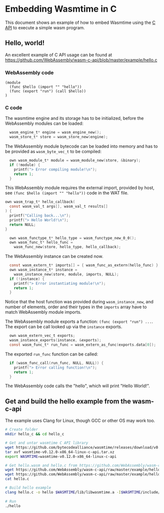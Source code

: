 # Embedding Wasmtime in C

This document shows an example of how to embed Wasmtime using the [C API](https://github.com/WebAssembly/wasm-c-api) to execute a simple wasm program.

## Hello, world!

An excellent example of C API usage can be found at https://github.com/WebAssembly/wasm-c-api/blob/master/example/hello.c

### WebAssembly code

```wat
(module
  (func $hello (import "" "hello"))
  (func (export "run") (call $hello))
)
```

### C code

The wasmtime engine and its storage has to be initialized, before the WebAssembly modules can be loaded:

```C
  wasm_engine_t* engine = wasm_engine_new();
  wasm_store_t* store = wasm_store_new(engine);
```

The WebAssembly module bytecode can be loaded into memory and has to be provided as `wasm_byte_vec_t` to be compiled:

```C
  own wasm_module_t* module = wasm_module_new(store, &binary);
  if (!module) {
    printf("> Error compiling module!\n");
    return 1;
  }
```

This WebAssembly module requires the external import, provided by host, see `(func $hello (import "" "hello"))` code in the WAT file.

```C
own wasm_trap_t* hello_callback(
  const wasm_val_t args[], wasm_val_t results[]
) {
  printf("Calling back...\n");
  printf("> Hello World!\n");
  return NULL;
}
```

```C
  own wasm_functype_t* hello_type = wasm_functype_new_0_0();
  own wasm_func_t* hello_func =
    wasm_func_new(store, hello_type, hello_callback);
```

The WebAssembly instance can be created now.

```C
  const wasm_extern_t* imports[] = { wasm_func_as_extern(hello_func) };
  own wasm_instance_t* instance =
    wasm_instance_new(store, module, imports, NULL);
  if (!instance) {
    printf("> Error instantiating module!\n");
    return 1;
  }
```

Notice that the host function was provided during `wasm_instance_new`, and number of elements, order and their types in the `imports` array have to match WebAssembly module imports.

The WebAssembly module exports a function: `(func (export "run") ...`. The export can be call looked up via the `instance` exports.

```C
  own wasm_extern_vec_t exports;
  wasm_instance_exports(instance, &exports);
  const wasm_func_t* run_func = wasm_extern_as_func(exports.data[0]);
```

The exported `run_func` function can be called:

```C
  if (wasm_func_call(run_func, NULL, NULL)) {
    printf("> Error calling function!\n");
    return 1;
  }
```

The WebAssembly code calls the "hello", which will print "Hello World!".


## Get and build the hello example from the wasm-c-api

The example uses Clang for Linux, though GCC or other OS may work too.

```bash
# Create folder
mkdir hello_c && cd hello_c

# Get and untar wasmtime C API library
wget https://github.com/bytecodealliance/wasmtime/releases/download/v0.12.0/wasmtime-v0.12.0-x86_64-linux-c-api.tar.xz
tar xvf wasmtime-v0.12.0-x86_64-linux-c-api.tar.xz
export WASMTIME=wasmtime-v0.12.0-x86_64-linux-c-api

# Get hello.wasm and hello.c from https://github.com/WebAssembly/wasm-c-api
wget https://github.com/WebAssembly/wasm-c-api/raw/master/example/hello.wasm
wget https://github.com/WebAssembly/wasm-c-api/raw/master/example/hello.c
cat hello.c

# Build hello example
clang hello.c -o hello $WASMTIME/lib/libwasmtime.a -I$WASMTIME/include/
  
# Run
./hello
```
